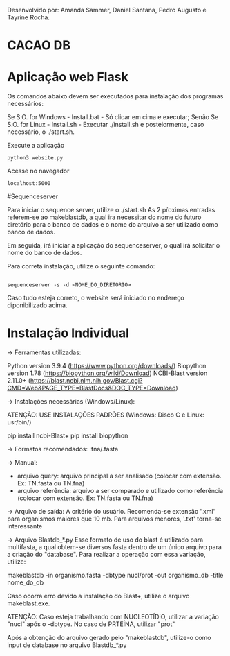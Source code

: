 Desenvolvido por: Amanda Sammer, Daniel Santana, Pedro Augusto e Tayrine Rocha.

# CACAO DB

# Aplicação web Flask 

Os comandos abaixo devem ser executados para instalação dos programas necessários:

Se S.O. for Windows - Install.bat - Só clicar em cima e executar; 
Senão Se S.O. for Linux - Install.sh - Executar ./install.sh e posteiormente, caso necessário, o ./start.sh.


Execute a aplicação
```
python3 website.py

```

Acesse no navegador
```
localhost:5000
```

#Sequenceserver

Para iniciar o sequence server, utilize o ./start.sh
As 2 pŕoximas entradas referem-se ao makeblastdb, a qual ira necessitar do nome do futuro diretório para o banco de dados e o nome do arquivo a ser utilizado como banco de dados.

Em seguida, irá iniciar a aplicação do sequenceserver, o qual irá solicitar o nome do banco de dados.

Para correta instalação, utilize o seguinte comando:
```

sequenceserver -s -d <NOME_DO_DIRETÓRIO>

```

Caso tudo esteja correto, o website será iniciado no endereço diponibilizado acima.


# Instalação Individual

-> Ferramentas utilizadas:

Python version 3.9.4 (https://www.python.org/downloads/) 
Biopython version 1.78 (https://biopython.org/wiki/Download)
NCBI-Blast version 2.11.0+ (https://blast.ncbi.nlm.nih.gov/Blast.cgi?CMD=Web&PAGE_TYPE=BlastDocs&DOC_TYPE=Download)

-> Instalações necessárias (Windows/Linux):

ATENÇÃO: USE INSTALAÇÕES PADRÕES (Windows: Disco C e Linux: usr/bin/)

pip install ncbi-Blast+
pip install biopython

-> Formatos recomendados: .fna/.fasta

-> Manual:
- arquivo query: arquivo principal a ser analisado (colocar com extensão. Ex: TN.fasta ou TN.fna)
- arquivo referência: arquivo a ser comparado e utilizado como referência (colocar com extensão. Ex: TN.fasta ou TN.fna)

-> Arquivo de saída: A critério do usuário. Recomenda-se extensão '.xml' para organismos maiores que 10 mb. Para arquivos menores, '.txt' torna-se interessante

-> Arquivo Blastdb_*.py
Esse formato de uso do blast é utilizado para multifasta, a qual obtem-se diversos fasta dentro de um único arquivo para a criação do "database". Para realizar a operação com essa variação, utilize: 

makeblastdb -in organismo.fasta -dbtype nucl/prot -out organismo_db -title nome_do_db

Caso ocorra erro devido a instalação do Blast+, utilize o arquivo makeblast.exe.

ATENÇÃO: Caso esteja trabalhando com NUCLEOTÍDIO, utilizar a variação "nucl" após o -dbtype. No caso de PRTEÍNA, utilizar "prot"

Após a obtenção do arquivo gerado pelo "makeblastdb", utilize-o como input de database no arquivo Blastdb_*.py 
